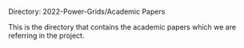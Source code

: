 Directory: 2022-Power-Grids/Academic Papers

This is the directory that contains the academic papers which we are referring in the project.
